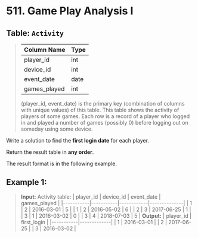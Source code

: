 # 511. Game Play Analysis I

## Table: ```Activity```

>| Column Name  | Type    |
>|--------------|---------|
>| player_id    | int     |
>| device_id    | int     |
>| event_date   | date    |
>| games_played | int     |
>(player_id, event_date) is the primary key (combination of columns with unique values) of this table.
>This table shows the activity of players of some games.
>Each row is a record of a player who logged in and played a number of games (possibly 0) before logging out on someday using some device.
 

Write a solution to find the **first login date** for each player.

Return the result table in **any order**.

The result format is in the following example.

 

## Example 1:  

>**Input:** 
>Activity table:
>| player_id | device_id | event_date | games_played |
>|-----------|-----------|------------|--------------|
>| 1         | 2         | 2016-03-01 | 5            |
>| 1         | 2         | 2016-05-02 | 6            |
>| 2         | 3         | 2017-06-25 | 1            |
>| 3         | 1         | 2016-03-02 | 0            |
>| 3         | 4         | 2018-07-03 | 5            |
>**Output:** 
>| player_id | first_login |
>|-----------|-------------|
>| 1         | 2016-03-01  |
>| 2         | 2017-06-25  |
>| 3         | 2016-03-02  |
